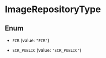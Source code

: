 

# ImageRepositoryType

## Enum


* `ECR` (value: `"ECR"`)

* `ECR_PUBLIC` (value: `"ECR_PUBLIC"`)



